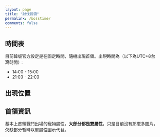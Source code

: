 ```yaml
---
layout: page
title: "討伐首領"
permalink: /bosstime/
comments: false
---
```

<script type="text/javascript" src="https://cdnjs.cloudflare.com/ajax/libs/jquery/3.1.1/jquery.min.js"></script>
<script type="text/javascript" src="../js/getURLTag.js"></script>
<script type="text/javascript" src="/js/raidboss.js?102"></script>
<script type="text/javascript" src="/lib/js_raidboss.js?20161007"></script>
<script type="text/javascript" src="/lib/js_pets.js"></script>
<script type="text/javascript">

$(document).ready(function(){
	addBossTimeList();
	$('.bossSearchClass').click(function(){
		$('#boss-label,#boss-team-setting').empty();
		displayBossInfo($(this).data('bossid'));
	});
});

</script>

## 時間表

目前韓版官方設定是在固定時間，隨機出現首領。出現時間為（以下為UTC+8台灣時間）：

- 14:00 - 15:00
- 21:00 - 22:00

## 出現位置

## 首領資訊

<div id="boss-team">
	<ul id="boss-list" class="nav nav-tabs"></ul>
	<div id="boss-info" style="margin-top: 10px;">
		<div id="boss-label"></div>
		<p>基本上首領戰鬥出場的寵物屬性，<strong>大部分都是雙屬性</strong>，只是目前沒有那麼多圖片，欠缺部分暫時以單屬性圖示代替。</p>
		<div id="boss-team-setting"></div>
	</div>
</div>